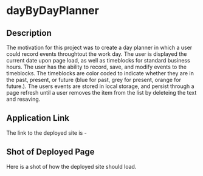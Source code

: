 # dayByDayPlanner

## Description

The motivation for this project was to create a day planner in which a user could record events throughtout the work day. The user is displayed the current date upon page load, as well as timeblocks for standard business hours. The user has the ability to record, save, and modify events to the timeblocks. The timeblocks are color coded to indicate whether they are in the past, present, or future (blue for past, grey for present, orange for future.). The users events are stored in local storage, and persist through a page refresh until a user removes the item from the list by deleteing the text and resaving.

## Application Link

The link to the deployed site is -

## Shot of Deployed Page

Here is a shot of how the deployed site should load.
